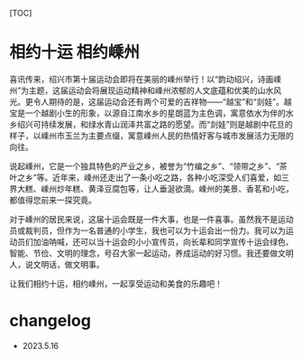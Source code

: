 [TOC]

# 相约十运  相约嵊州

喜讯传来，绍兴市第十届运动会即将在美丽的嵊州举行！以“韵动绍兴，诗画嵊州”为主题，这届运动会将展现运动精神和嵊州浓郁的人文底蕴和优美的山水风光。更令人期待的是，这届运动会还有两个可爱的吉祥物——“越宝”和“剡娃”。越宝是一个越剧小生的形象，以源自江南水乡的星朗蓝为主色调，寓意依水为伴的水乡绍兴可持续发展，和绿水青山润泽共富之路的愿望。而“剡娃”则是越剧中花旦的样子，以嵊州市玉兰为主要点缀，寓意嵊州人民的热情好客与城市发展活力无限的向往。

说起嵊州，它是一个独具特色的产业之乡，被誉为“竹编之乡”、“领带之乡”、“茶叶之乡”等。近年来，嵊州还走出了一条小吃之路，各种小吃深受人们喜爱，如三界大糕、嵊州炒年糕、黄泽豆腐包等，让人垂涎欲滴。嵊州的美景、香茗和小吃，都值得您前来一探究竟。

对于嵊州的居民来说，这届十运会既是一件大事，也是一件喜事。虽然我不是运动员或裁判员，但作为一名普通的小学生，我也可以为十运会出一份力。我可以为运动员们加油呐喊，还可以当十运会的小小宣传员，向长辈和同学宣传十运会绿色、智能、节俭、文明的理念，号召大家一起运动，养成运动的好习惯。我还要做文明人，说文明话，做文明事。

让我们相约十运，相约嵊州，一起享受运动和美食的乐趣吧！


# changelog
- 2023.5.16